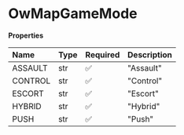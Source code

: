 # OwMapGameMode

**Properties**

| Name    | Type | Required | Description |
| :------ | :--- | :------- | :---------- |
| ASSAULT | str  | ✅       | "Assault"   |
| CONTROL | str  | ✅       | "Control"   |
| ESCORT  | str  | ✅       | "Escort"    |
| HYBRID  | str  | ✅       | "Hybrid"    |
| PUSH    | str  | ✅       | "Push"      |

<!-- This file was generated by liblab | https://liblab.com/ -->
